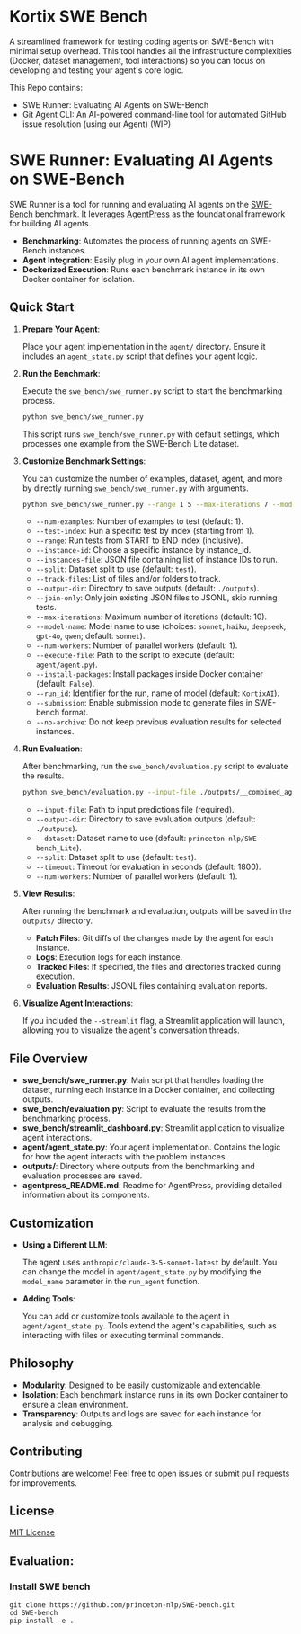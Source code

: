 # Kortix SWE Bench

A streamlined framework for testing coding agents on SWE-Bench with minimal setup overhead. This tool handles all the infrastructure complexities (Docker, dataset management, tool interactions) so you can focus on developing and testing your agent's core logic.

This Repo contains:
- SWE Runner: Evaluating AI Agents on SWE-Bench
- Git Agent CLI: An AI-powered command-line tool for automated GitHub issue resolution (using our Agent) (WIP)

# SWE Runner: Evaluating AI Agents on SWE-Bench

SWE Runner is a tool for running and evaluating AI agents on the [SWE-Bench](https://github.com/princeton-nlp/SWE-bench) benchmark. It leverages [AgentPress](https://github.com/kortix-ai/agentpress) as the foundational framework for building AI agents.

- **Benchmarking**: Automates the process of running agents on SWE-Bench instances.
- **Agent Integration**: Easily plug in your own AI agent implementations.
- **Dockerized Execution**: Runs each benchmark instance in its own Docker container for isolation.

## Quick Start

1. **Prepare Your Agent**:

   Place your agent implementation in the `agent/` directory. Ensure it includes an `agent_state.py` script that defines your agent logic.

2. **Run the Benchmark**:

   Execute the `swe_bench/swe_runner.py` script to start the benchmarking process.

   ```bash
   python swe_bench/swe_runner.py
   ```

   This script runs `swe_bench/swe_runner.py` with default settings, which processes one example from the SWE-Bench Lite dataset.

3. **Customize Benchmark Settings**:

   You can customize the number of examples, dataset, agent, and more by directly running `swe_bench/swe_runner.py` with arguments.

   ```bash
   python swe_bench/swe_runner.py --range 1 5 --max-iterations 7 --model-name haiku
   ```

   - `--num-examples`: Number of examples to test (default: 1).
   - `--test-index`: Run a specific test by index (starting from 1).
   - `--range`: Run tests from START to END index (inclusive).
   - `--instance-id`: Choose a specific instance by instance_id.
   - `--instances-file`: JSON file containing list of instance IDs to run.
   - `--split`: Dataset split to use (default: `test`).
   - `--track-files`: List of files and/or folders to track.
   - `--output-dir`: Directory to save outputs (default: `./outputs`).
   - `--join-only`: Only join existing JSON files to JSONL, skip running tests.
   - `--max-iterations`: Maximum number of iterations (default: 10).
   - `--model-name`: Model name to use (choices: `sonnet`, `haiku`, `deepseek`, `gpt-4o`, `qwen`; default: `sonnet`).
   - `--num-workers`: Number of parallel workers (default: 1).
   - `--execute-file`: Path to the script to execute (default: `agent/agent.py`).
   - `--install-packages`: Install packages inside Docker container (default: `False`).
   - `--run_id`: Identifier for the run, name of model (default: `KortixAI`).
   - `--submission`: Enable submission mode to generate files in SWE-bench format.
   - `--no-archive`: Do not keep previous evaluation results for selected instances.

4. **Run Evaluation**:

   After benchmarking, run the `swe_bench/evaluation.py` script to evaluate the results.

   ```bash
   python swe_bench/evaluation.py --input-file ./outputs/__combined_agentpress_output_*.jsonl --output-dir ./outputs --dataset princeton-nlp/SWE-bench_Lite --split test --num-workers 4
   ```

   - `--input-file`: Path to input predictions file (required).
   - `--output-dir`: Directory to save evaluation outputs (default: `./outputs`).
   - `--dataset`: Dataset name to use (default: `princeton-nlp/SWE-bench_Lite`).
   - `--split`: Dataset split to use (default: `test`).
   - `--timeout`: Timeout for evaluation in seconds (default: 1800).
   - `--num-workers`: Number of parallel workers (default: 1).

5. **View Results**:

   After running the benchmark and evaluation, outputs will be saved in the `outputs/` directory.

   - **Patch Files**: Git diffs of the changes made by the agent for each instance.
   - **Logs**: Execution logs for each instance.
   - **Tracked Files**: If specified, the files and directories tracked during execution.
   - **Evaluation Results**: JSONL files containing evaluation reports.

6. **Visualize Agent Interactions**:

   If you included the `--streamlit` flag, a Streamlit application will launch, allowing you to visualize the agent's conversation threads.

## File Overview

- **swe_bench/swe_runner.py**: Main script that handles loading the dataset, running each instance in a Docker container, and collecting outputs.
- **swe_bench/evaluation.py**: Script to evaluate the results from the benchmarking process.
- **swe_bench/streamlit_dashboard.py**: Streamlit application to visualize agent interactions.
- **agent/agent_state.py**: Your agent implementation. Contains the logic for how the agent interacts with the problem instances.
- **outputs/**: Directory where outputs from the benchmarking and evaluation processes are saved.
- **agentpress_README.md**: Readme for AgentPress, providing detailed information about its components.

## Customization

- **Using a Different LLM**:

  The agent uses `anthropic/claude-3-5-sonnet-latest` by default. You can change the model in `agent/agent_state.py` by modifying the `model_name` parameter in the `run_agent` function.

- **Adding Tools**:

  You can add or customize tools available to the agent in `agent/agent_state.py`. Tools extend the agent's capabilities, such as interacting with files or executing terminal commands.

## Philosophy

- **Modularity**: Designed to be easily customizable and extendable.
- **Isolation**: Each benchmark instance runs in its own Docker container to ensure a clean environment.
- **Transparency**: Outputs and logs are saved for each instance for analysis and debugging.

## Contributing

Contributions are welcome! Feel free to open issues or submit pull requests for improvements.

## License

[MIT License](LICENSE)


## Evaluation:

### Install SWE bench
```
git clone https://github.com/princeton-nlp/SWE-bench.git
cd SWE-bench
pip install -e .
```